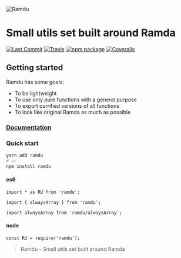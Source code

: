 ![Ramdu](https://raw.githubusercontent.com/jmlweb/ramdu/master/ramdu.svg?sanitize=true)

# Small utils set built around Ramda

[![Last Commit][last-commit-badge]][last-commit]
[![Travis][build-badge]][build]
[![npm package][npm-badge]][npm]
[![Coveralls][coveralls-badge]][coveralls]

[last-commit-badge]: https://img.shields.io/github/last-commit/jmlweb/ramdu.svg
[last-commit]: https://github.com/jmlweb/ramdu
[build-badge]: https://img.shields.io/travis/jmlweb/ramdu/master.png?style=flat-square
[build]: https://travis-ci.org/jmlweb/ramdu
[npm-badge]: https://img.shields.io/npm/v/ramdu.png?style=flat-square
[npm]: https://www.npmjs.org/package/ramdu
[coveralls-badge]: https://img.shields.io/coveralls/jmlweb/ramdu/master.png?style=flat-square
[coveralls]: https://coveralls.io/github/jmlweb/ramdu

## Getting started

Ramdu has some goals:

- To be lightweight
- To use only pure functions with a general purpose
- To export currified versions of all functions
- To look like original Ramda as much as possible

### [Documentation](https://jmlweb.github.io/ramdu/)

### Quick start

```sh
yarn add ramdu
# or
npm install ramdu
```

#### es6

```
import * as RU from 'ramdu';
```

```
import { alwaysArray } from 'ramdu';
```

```
import alwaysArray from 'ramdu/alwaysArray';
```

#### node

```
const RU = require('ramdu');
```

> Ramdu - Small utils set built around Ramda
